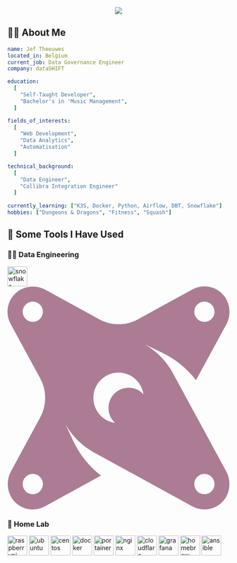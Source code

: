 <p align="center">
  <img src="https://capsule-render.vercel.app/api?type=waving&height=300&color=gradient&text=Hi!&reversal=true&textBg=false&animation=fadeIn"/>
</p>

 <h2> 👨‍💻 About Me </h2>

```yaml
name: Jef Theeuwes
located_in: Belgium
current_job: Data Governance Engineer
company: dataSHIFT

education:
  [
    "Self-Taught Developer",
    "Bachelor's in 'Music Management",
  ]

fields_of_interests:
  [
    "Web Development",
    "Data Analytics",
    "Automatisation"
  ]

technical_background:
  [
    "Data Engineer",
    "Collibra Integration Engineer"
  ]
  
currently_learning: ["K3S, Docker, Python, Airflow, DBT, Snowflake"]
hobbies: ["Dungeons & Dragons", "Fitness", "Squash"]
```

<h2>🚀  Some Tools I Have Used</h2>
<h3>👨‍💻 Data Engineering</h3>
<p align="left">
<img src="https://simpleicons.org/icons/snowflake.svg" alt="snowflake" width="45" height="45" />
<svg xmlns="http://www.w3.org/2000/svg" role="img" viewBox="0 0 24 24"><path fill="#AB7C94" d="M17.9004 9.3763a8.1488 8.1488 0 0 0-3.0421-3.1206l1.7708.8385a10.2874 10.2874 0 0 1 3.74 3.0007l3.234-5.9295a2.8546 2.8546 0 0 0-.0611-2.9604C22.7566.0371 21.2112-.3409 19.9754.3327l-5.8749 3.2101a4.3612 4.3612 0 0 1-4.1761 0L4.1769.408a2.8545 2.8545 0 0 0-2.9592.0632c-1.1673.7853-1.5452 2.33-.8723 3.5655L3.55 9.9106a4.3612 4.3612 0 0 1 0 4.1772l-3.1272 5.743a2.86 2.86 0 0 0 .085 2.9974c.794 1.1438 2.3225 1.5054 3.5448.8385l6.0581-3.3049a10.2877 10.2877 0 0 1-3.0051-3.7454l-.8374-1.7708a8.148 8.148 0 0 0 3.1206 3.0421l10.5832 5.779c1.2213.666 2.7481.3055 3.5426-.8363a2.8699 2.8699 0 0 0 .0796-3.0018L17.9004 9.3763zm3.3801-7.7351c.6022 0 1.0904.4882 1.0904 1.0904s-.4882 1.0904-1.0904 1.0904-1.0904-.4882-1.0904-1.0904.4882-1.0904 1.0904-1.0904zM2.7442 3.822c-.6022 0-1.0904-.4882-1.0904-1.0904s.4882-1.0904 1.0904-1.0904 1.0904.4882 1.0904 1.0904S3.3464 3.822 2.7442 3.822zm0 18.5363c-.6022 0-1.0904-.4882-1.0904-1.0904 0-.6022.4882-1.0904 1.0904-1.0904s1.0904.4882 1.0904 1.0904c0 .6022-.4882 1.0904-1.0904 1.0904zm10.3585-11.4489c-1.2008-.0035-2.177.9672-2.1805 2.1679a2.1738 2.1738 0 0 0 .7052 1.6091c-1.4872-.2091-2.5234-1.5843-2.3142-3.0716.2091-1.4872 1.5843-2.5234 3.0716-2.3142a2.7194 2.7194 0 0 1 2.3142 2.3142 2.1623 2.1623 0 0 0-1.5963-.7054zm8.1778 11.4489c-.6022 0-1.0904-.4882-1.0904-1.0904 0-.6022.4882-1.0904 1.0904-1.0904s1.0904.4882 1.0904 1.0904c0 .6022-.4882 1.0904-1.0904 1.0904z"/></svg>
</p>
<h3>🔬 Home Lab</h3>
<p align="left">
<img src="https://cdn.jsdelivr.net/gh/devicons/devicon@latest/icons/raspberrypi/raspberrypi-original.svg" alt="raspberrypi" width="45" height="45"/>
<img src="https://cdn.jsdelivr.net/gh/devicons/devicon@latest/icons/ubuntu/ubuntu-original.svg" alt="ubuntu" width="45" height="45"/>
<img src="https://cdn.jsdelivr.net/gh/devicons/devicon@latest/icons/centos/centos-original.svg" alt="centos" width="45" height="45"/>
<img src="https://cdn.jsdelivr.net/gh/devicons/devicon@latest/icons/docker/docker-original.svg" alt="docker" width="45" height="45"/>
<img src="https://cdn.jsdelivr.net/gh/devicons/devicon@latest/icons/portainer/portainer-original.svg" alt="portainer" width="45" height="45"/>
<img src="https://cdn.jsdelivr.net/gh/devicons/devicon@latest/icons/nginx/nginx-original.svg" alt="nginx" width="45" height="45"/>
<img src="https://cdn.jsdelivr.net/gh/devicons/devicon@latest/icons/cloudflare/cloudflare-original.svg" alt="cloudflare" width="45" height="45"/>
<img src="https://cdn.jsdelivr.net/gh/devicons/devicon@latest/icons/grafana/grafana-original.svg" alt="grafana" width="45" height="45"/>
<img src="https://cdn.jsdelivr.net/gh/devicons/devicon@latest/icons/homebrew/homebrew-original-wordmark.svg" alt="homebrew" width="45" height="45"/>
<img src="https://cdn.jsdelivr.net/gh/devicons/devicon@latest/icons/ansible/ansible-original-wordmark.svg" alt="ansible" width="45" height="45" />          
</p>
